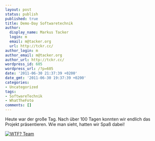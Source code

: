 ```yaml
---
layout: post
status: publish
published: true
title: Demo-Day Softwaretechnik
author:
  display_name: Markus Tacker
  login: m
  email: m@tacker.org
  url: http://tckr.cc/
author_login: m
author_email: m@tacker.org
author_url: http://tckr.cc/
wordpress_id: 605
wordpress_url: /?p=605
date: '2011-06-30 21:37:39 +0200'
date_gmt: '2011-06-30 19:37:39 +0200'
categories:
- Uncategorized
tags:
- SoftwareTechnik
- WhatTheFoto
comments: []
---
```

<p>Heute war der große Tag. Nach über 100 Tagen konnten wir endlich das Projekt präsentieren. Wie man sieht, hatten wir Spaß dabei!</p>
<p><a href="http://www.flickr.com/photos/tacker/5888215645/in/set-72157626379556132"><img src="http://farm6.static.flickr.com/5030/5888215645_f929717191.jpg" alt="WTF? Team" /></a></p>
